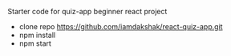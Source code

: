 Starter code for quiz-app beginner react project

- clone repo https://github.com/iamdakshak/react-quiz-app.git
- npm install
- npm start
